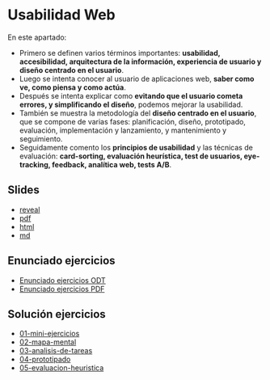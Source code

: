 # Usabilidad Web

En este apartado:

- Primero se definen varios términos importantes: **usabilidad, accesibilidad, arquitectura de la información, experiencia de usuario y diseño centrado en el usuario**.
- Luego se intenta conocer al usuario de aplicaciones web, **saber como ve, como piensa y como actúa**.
- Después se intenta explicar como **evitando que el usuario cometa errores, y simplificando el diseño**, podemos mejorar la usabilidad.
- También se muestra la metodología del **diseño centrado en el usuario**, que se compone de varias fases: planificación, diseño, prototipado, evaluación, implementación y lanzamiento, y mantenimiento y seguimiento.
- Seguidamente comento los **principios de usabilidad** y las técnicas de evaluación: **card-sorting, evaluación heurística, test de usuarios, eye-tracking, feedback, analítica web, tests A/B**.

## Slides

- [reveal](http://asanzdiego.github.io/curso-interfaces-web-2017/01-usabilidad/slides/export/01-usabilidad-reveal-slides.html)
- [pdf](http://asanzdiego.github.io/curso-interfaces-web-2017/01-usabilidad/slides/export/01-usabilidad-reveal-slides-alternative.pdf)
- [html](http://asanzdiego.github.io/curso-interfaces-web-2017/01-usabilidad/slides/export/01-usabilidad.html)
- [md](http://asanzdiego.github.io/curso-interfaces-web-2017/01-usabilidad/slides/md/01-usabilidad.md)

## Enunciado ejercicios

- [Enunciado ejercicios ODT](https://github.com/asanzdiego/curso-interfaces-web-2017/raw/master/01-usabilidad/src/ejercicios-usabilidad.odt)
- [Enunciado ejercicios PDF](https://github.com/asanzdiego/curso-interfaces-web-2017/raw/master/01-usabilidad/src/ejercicios-usabilidad.pdf)

## Solución ejercicios

- [01-mini-ejercicios](https://github.com/asanzdiego/curso-interfaces-web-2017/tree/master/01-usabilidad/src/01-mini-ejercicios)
- [02-mapa-mental](https://github.com/asanzdiego/curso-interfaces-web-2017/tree/master/01-usabilidad/src/02-mapa-mental)
- [03-analisis-de-tareas](https://github.com/asanzdiego/curso-interfaces-web-2017/tree/master/01-usabilidad/src/03-analisis-de-tareas)
- [04-prototipado](https://github.com/asanzdiego/curso-interfaces-web-2017/tree/master/01-usabilidad/src/04-prototipado)
- [05-evaluacion-heuristica](https://github.com/asanzdiego/curso-interfaces-web-2017/tree/master/01-usabilidad/src/05-evaluacion-heuristica)
